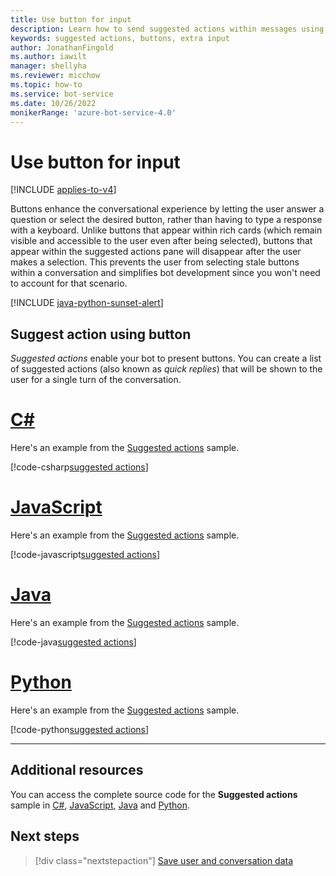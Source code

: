 ```yaml
---
title: Use button for input
description: Learn how to send suggested actions within messages using the Bot Framework SDK for JavaScript.
keywords: suggested actions, buttons, extra input
author: JonathanFingold
ms.author: iawilt
manager: shellyha
ms.reviewer: micchow
ms.topic: how-to
ms.service: bot-service
ms.date: 10/26/2022
monikerRange: 'azure-bot-service-4.0'
---
```


# Use button for input

[!INCLUDE [applies-to-v4](../includes/applies-to-v4-current.md)]

Buttons enhance the conversational experience by letting the user answer a question or select the desired button, rather than having to type a response with a keyboard. Unlike buttons that appear within rich cards (which remain visible and accessible to the user even after being selected), buttons that appear within the suggested actions pane will disappear after the user makes a selection. This prevents the user from selecting stale buttons within a conversation and simplifies bot development since you won't need to account for that scenario.

[!INCLUDE [java-python-sunset-alert](../includes/java-python-sunset-alert.md)]

## Suggest action using button

*Suggested actions* enable your bot to present buttons. You can create a list of suggested actions (also known as _quick replies_) that will be shown to the user for a single turn of the conversation.

# [C#](#tab/csharp)

Here's an example from the [Suggested actions](https://github.com/Microsoft/BotBuilder-Samples/tree/master/samples/csharp_dotnetcore/08.suggested-actions) sample.

[!code-csharp[suggested actions](~/../botbuilder-samples/samples/csharp_dotnetcore/08.suggested-actions/Bots/SuggestedActionsBot.cs?range=80-98)]

# [JavaScript](#tab/javascript)

Here's an example from the [Suggested actions](https://github.com/Microsoft/BotBuilder-Samples/tree/master/samples/javascript_nodejs/08.suggested-actions) sample.

[!code-javascript[suggested actions](~/../botbuilder-samples/samples/javascript_nodejs/08.suggested-actions/bots/suggestedActionsBot.js?range=58-89)]

# [Java](#tab/java)

Here's an example from the [Suggested actions](https://github.com/microsoft/BotBuilder-Samples/tree/main/samples/java_springboot/08.suggested-actions) sample.

[!code-java[suggested actions](~/../botbuilder-samples/samples/java_springboot/08.suggested-actions/src/main/java/com/microsoft/bot/sample/suggestedactions/SuggestedActionsBot.java?range=102-136)]

# [Python](#tab/python)

Here's an example from the [Suggested actions](https://github.com/microsoft/BotBuilder-Samples/tree/master/samples/python/08.suggested-actions) sample.

[!code-python[suggested actions](~/../botbuilder-samples/samples/python/08.suggested-actions/bots/suggested_actions_bot.py?range=63-99)]

---

## Additional resources

You can access the complete source code for the **Suggested actions** sample in [C#](https://github.com/Microsoft/BotBuilder-Samples/tree/master/samples/csharp_dotnetcore/08.suggested-actions), [JavaScript](https://github.com/Microsoft/BotBuilder-Samples/tree/master/samples/javascript_nodejs/08.suggested-actions), [Java](https://github.com/microsoft/BotBuilder-Samples/tree/main/samples/java_springboot/08.suggested-actions) and [Python](https://github.com/microsoft/BotBuilder-Samples/tree/master/samples/python/08.suggested-actions).

## Next steps

> [!div class="nextstepaction"]
> [Save user and conversation data](./bot-builder-howto-v4-state.md)
